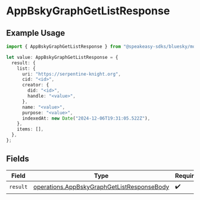 # AppBskyGraphGetListResponse

## Example Usage

```typescript
import { AppBskyGraphGetListResponse } from "@speakeasy-sdks/bluesky/models/operations";

let value: AppBskyGraphGetListResponse = {
  result: {
    list: {
      uri: "https://serpentine-knight.org",
      cid: "<id>",
      creator: {
        did: "<id>",
        handle: "<value>",
      },
      name: "<value>",
      purpose: "<value>",
      indexedAt: new Date("2024-12-06T19:31:05.522Z"),
    },
    items: [],
  },
};
```

## Fields

| Field                                                                                                    | Type                                                                                                     | Required                                                                                                 | Description                                                                                              |
| -------------------------------------------------------------------------------------------------------- | -------------------------------------------------------------------------------------------------------- | -------------------------------------------------------------------------------------------------------- | -------------------------------------------------------------------------------------------------------- |
| `result`                                                                                                 | [operations.AppBskyGraphGetListResponseBody](../../models/operations/appbskygraphgetlistresponsebody.md) | :heavy_check_mark:                                                                                       | N/A                                                                                                      |